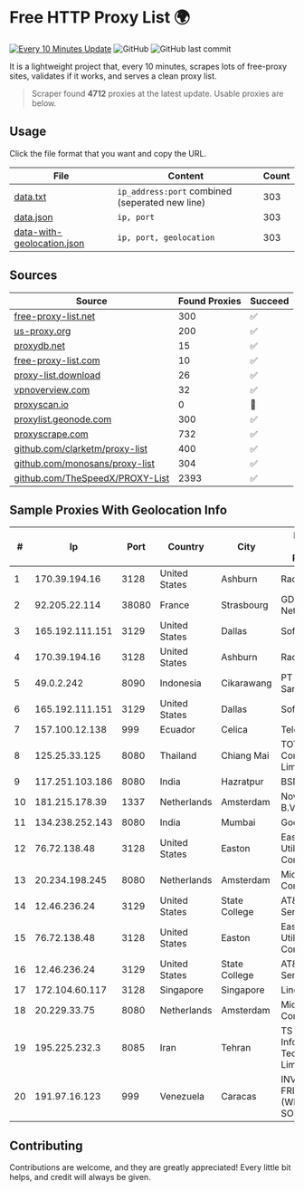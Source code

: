
# Free HTTP Proxy List 🌍

[![Every 10 Minutes Update](https://github.com/mertguvencli/http-proxy-list/actions/workflows/main.yml/badge.svg?branch=main)](https://github.com/mertguvencli/http-proxy-list/actions/workflows/main.yml)
![GitHub](https://img.shields.io/github/license/mertguvencli/http-proxy-list)
![GitHub last commit](https://img.shields.io/github/last-commit/mertguvencli/http-proxy-list)

It is a lightweight project that, every 10 minutes, scrapes lots of free-proxy sites, validates if it works, and serves a clean proxy list.


> Scraper found **4712** proxies at the latest update. Usable proxies are below.

## Usage

Click the file format that you want and copy the URL.


|File|Content|Count|
|----|-------|-----|
|[data.txt](https://raw.githubusercontent.com/mertguvencli/http-proxy-list/main/proxy-list/data.txt)|`ip_address:port` combined (seperated new line)|303|
|[data.json](https://raw.githubusercontent.com/mertguvencli/http-proxy-list/main/proxy-list/data.json)|`ip, port`|303|
|[data-with-geolocation.json](https://raw.githubusercontent.com/mertguvencli/http-proxy-list/main/proxy-list/data-with-geolocation.json)|`ip, port, geolocation`|303|

## Sources

|Source|Found Proxies|Succeed|
|------|-------------|-------|
|[free-proxy-list.net](https://free-proxy-list.net)|300|✅|
|[us-proxy.org](https://www.us-proxy.org)|200|✅|
|[proxydb.net](http://proxydb.net)|15|✅|
|[free-proxy-list.com](https://free-proxy-list.com/?page=&port=&type%5B%5D=http&type%5B%5D=https&up_time=0&search=Search)|10|✅|
|[proxy-list.download](https://www.proxy-list.download/HTTP)|26|✅|
|[vpnoverview.com](https://vpnoverview.com/privacy/anonymous-browsing/free-proxy-servers)|32|✅|
|[proxyscan.io](https://www.proxyscan.io)|0|🚫|
|[proxylist.geonode.com](https://proxylist.geonode.com/api/proxy-list?limit=300&page=1&sort_by=lastChecked&sort_type=desc&protocols=http,https)|300|✅|
|[proxyscrape.com](https://api.proxyscrape.com/v2/?request=displayproxies&protocol=http&timeout=10000&country=all&ssl=all&anonymity=all)|732|✅|
|[github.com/clarketm/proxy-list](https://raw.githubusercontent.com/clarketm/proxy-list/master/proxy-list-raw.txt)|400|✅|
|[github.com/monosans/proxy-list](https://raw.githubusercontent.com/monosans/proxy-list/main/proxies/http.txt)|304|✅|
|[github.com/TheSpeedX/PROXY-List](https://raw.githubusercontent.com/TheSpeedX/PROXY-List/master/http.txt)|2393|✅|


## Sample Proxies With Geolocation Info

|#|Ip|Port|Country|City|Internet Service Provider|
|-|--|----|-------|----|-------------------------|
|1|170.39.194.16|3128|United States|Ashburn|Rackdog, LLC|
|2|92.205.22.114|38080|France|Strasbourg|GD MASS Network|
|3|165.192.111.151|3129|United States|Dallas|SoftLayer|
|4|170.39.194.16|3128|United States|Ashburn|Rackdog, LLC|
|5|49.0.2.242|8090|Indonesia|Cikarawang|PT Usaha Adi Sanggoro|
|6|165.192.111.151|3129|United States|Dallas|SoftLayer|
|7|157.100.12.138|999|Ecuador|Celica|Telconet S.A|
|8|125.25.33.125|8080|Thailand|Chiang Mai|TOT Public Company Limited|
|9|117.251.103.186|8080|India|Hazratpur|BSNL Internet|
|10|181.215.178.39|1337|Netherlands|Amsterdam|NovoServe B.V.|
|11|134.238.252.143|8080|India|Mumbai|Google LLC|
|12|76.72.138.48|3128|United States|Easton|Easton Utilities Commission|
|13|20.234.198.245|8080|Netherlands|Amsterdam|Microsoft Corporation|
|14|12.46.236.24|3129|United States|State College|AT&T Services, Inc.|
|15|76.72.138.48|3128|United States|Easton|Easton Utilities Commission|
|16|12.46.236.24|3129|United States|State College|AT&T Services, Inc.|
|17|172.104.60.117|3128|Singapore|Singapore|Linode, LLC|
|18|20.229.33.75|8080|Netherlands|Amsterdam|Microsoft Corporation|
|19|195.225.232.3|8085|Iran|Tehran|TS Information Technology Limited|
|20|191.97.16.123|999|Venezuela|Caracas|INVERSIONES FRITZ 78 C.A.(WIFI SOLUTION)|



## Contributing

Contributions are welcome, and they are greatly appreciated! Every
little bit helps, and credit will always be given.

